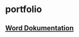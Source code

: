 # portfolio

## [Word Dokumentation](https://bldsg-my.sharepoint.com/:w:/g/personal/dean_eichmann_ksb-sg_ch/EZHacYKF2exMpSBmjruY8-4BAlwHXLKE5xUlIKmJDytgcw?e=3zj9xY)
